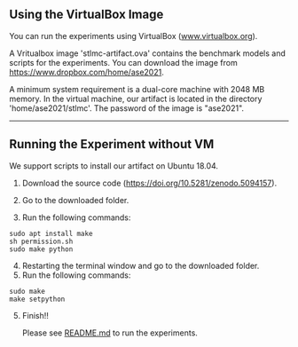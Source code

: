 
## Using the VirtualBox Image

You can run the experiments using VirtualBox (www.virtualbox.org). 

A Vritualbox image 'stlmc-artifact.ova' contains the benchmark models and scripts for the experiments. 
You can download the image from https://www.dropbox.com/home/ase2021.

A minimum system requirement is a dual-core machine with 2048 MB memory. In the virtual machine, 
our artifact is located in the directory 'home/ase2021/stlmc'. The password of the image is "ase2021".

---

## Running the Experiment without VM

We support scripts to install our artifact on Ubuntu 18.04.

1. Download the source code (https://doi.org/10.5281/zenodo.5094157).

2. Go to the downloaded folder.

3. Run the following commands:

~~~
sudo apt install make
sh permission.sh
sudo make python
~~~

4. Restarting the terminal window and go to the downloaded folder.
5. Run the following commands:

~~~
sudo make
make setpython
~~~
5. Finish!!

   Please see [README.md](README.md#running-the-experiments) to run the experiments. 


